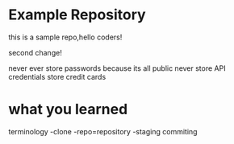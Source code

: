 # Example Repository
this is a sample repo,hello coders!

 second change!

never ever store passwords because its all public
never 
store API credentials 
store credit cards

# what you learned

terminology
-clone
-repo=repository
-staging commiting

